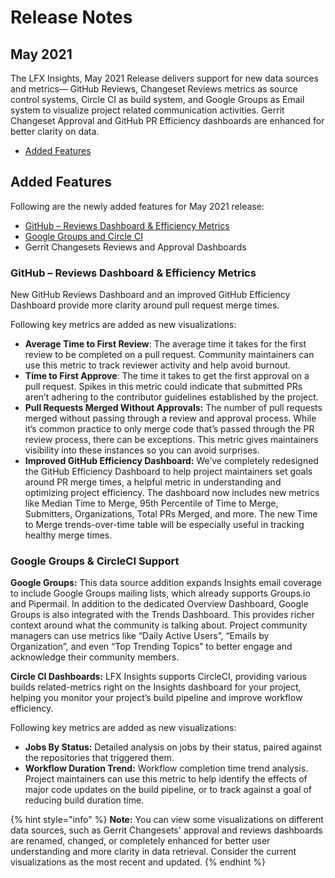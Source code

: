 # Release Notes

## May 2021

The LFX Insights, May 2021 Release delivers support for new data sources and metrics— GitHub Reviews, Changeset Reviews metrics as source control systems, Circle CI as build system, and Google Groups as Email system to visualize project related communication activities. Gerrit Changeset Approval and GitHub PR Efficiency dashboards are enhanced for better clarity on data.

* [Added Features](release-notes.md#added-features)

## Added Features

Following are the newly added features for May 2021 release:

* [GitHub – Reviews Dashboard & Efficiency Metrics](release-notes.md#github-reviews-dashboard-and-efficiency-metrics)
* [Google Groups and Circle CI](release-notes.md#google-groups-and-circleci-support)
* Gerrit Changesets Reviews and Approval Dashboards

### **GitHub – Reviews Dashboard & Efficiency Metrics**

New GitHub Reviews Dashboard and an improved GitHub Efficiency Dashboard provide more clarity around pull request merge times.

Following key metrics are added as new visualizations:

* **Average Time to First Review**: The average time it takes for the first review to be completed on a pull request. Community maintainers can use this metric to track reviewer activity and help avoid burnout.
* **Time to First Approve**: The time it takes to get the first approval on a pull request. Spikes in this metric could indicate that submitted PRs aren’t adhering to the contributor guidelines established by the project.
* **Pull Requests Merged Without Approvals:** The number of pull requests merged without passing through a review and approval process. While it’s common practice to only merge code that’s passed through the PR review process, there can be exceptions. This metric gives maintainers visibility into these instances so you can avoid surprises.
* **Improved GitHub Efficiency Dashboard:** We’ve completely redesigned the GitHub Efficiency Dashboard to help project maintainers set goals around PR merge times, a helpful metric in understanding and optimizing project efficiency. The dashboard now includes new metrics like Median Time to Merge, 95th Percentile of Time to Merge, Submitters, Organizations, Total PRs Merged, and more. The new Time to Merge trends-over-time table will be especially useful in tracking healthy merge times.

### **Google Groups & CircleCI Support**

**Google Groups:** This data source addition expands Insights email coverage to include Google Groups mailing lists, which already supports Groups.io and Pipermail. In addition to the dedicated Overview Dashboard, Google Groups is also integrated with the Trends Dashboard. This provides richer context around what the community is talking about. Project community managers can use metrics like “Daily Active Users”, “Emails by Organization”, and even “Top Trending Topics” to better engage and acknowledge their community members.

**Circle CI Dashboards:** LFX Insights supports CircleCI, providing various builds related-metrics right on the Insights dashboard for your project, helping you monitor your project’s build pipeline and improve workflow efficiency.

Following key metrics are added as new visualizations:

* **Jobs By Status:** Detailed analysis on jobs by their status, paired against the repositories that triggered them.
* **Workflow Duration Trend:** Workflow completion time trend analysis. Project maintainers can use this metric to help identify the effects of major code updates on the build pipeline, or to track against a goal of reducing build duration time.

{% hint style="info" %}
**Note:** You can view some visualizations on different data sources, such as Gerrit Changesets' approval and reviews dashboards are renamed, changed, or completely enhanced for better user understanding and more clarity in data retrieval. Consider the current visualizations as the most recent and updated.
{% endhint %}



